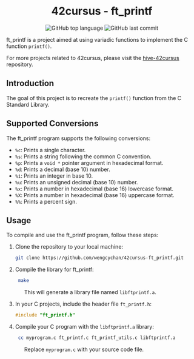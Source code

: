 <h1 align="center">42cursus - ft_printf</h1>

<p align="center">
	<img alt="GitHub top language" src="https://img.shields.io/github/languages/top/wengcychan/42cursus-ft_printf?style=plastic&color=blue&label=C%20language&logo=42"/>
	<img alt="GitHub last commit" src="https://img.shields.io/github/last-commit/wengcychan/42cursus-ft_printf?style=plastic&color=green&logo=42"/>
</p>

ft_printf is a project aimed at using variadic functions to implement the C function `printf()`.

For more projects related to 42cursus, please visit the [hive-42cursus](https://github.com/wengcychan/hive-42cursus.git) repository.

## Introduction

The goal of this project is to recreate the `printf()` function from the C Standard Library.

## Supported Conversions

The ft_printf program supports the following conversions:

- `%c`: Prints a single character.
- `%s`: Prints a string following the common C convention.
- `%p`: Prints a `void *` pointer argument in hexadecimal format.
- `%d`: Prints a decimal (base 10) number.
- `%i`: Prints an integer in base 10.
- `%u`: Prints an unsigned decimal (base 10) number.
- `%x`: Prints a number in hexadecimal (base 16) lowercase format.
- `%X`: Prints a number in hexadecimal (base 16) uppercase format.
- `%%`: Prints a percent sign.

## Usage

To compile and use the ft_printf program, follow these steps:

1. Clone the repository to your local machine:

   ```bash
   git clone https://github.com/wengcychan/42cursus-ft_printf.git
	```

2. Compile the library for ft_printf:

   ```bash
	make
	```
&nbsp;&nbsp;&nbsp;&nbsp;&nbsp;&nbsp;&nbsp;&nbsp;&nbsp;&nbsp;&nbsp; This will generate a library file named `libftprintf.a`.

3. In your C projects, include the header file `ft_printf.h`:

   ```c
   #include "ft_printf.h"
   ```

4. Compile your C program with the `libftprintf.a` library:

   ```bash
	cc myprogram.c ft_printf.c ft_printf_utils.c libftprintf.a
	```
&nbsp;&nbsp;&nbsp;&nbsp;&nbsp;&nbsp;&nbsp;&nbsp;&nbsp;&nbsp;&nbsp; Replace `myprogram.c` with your source code file.
